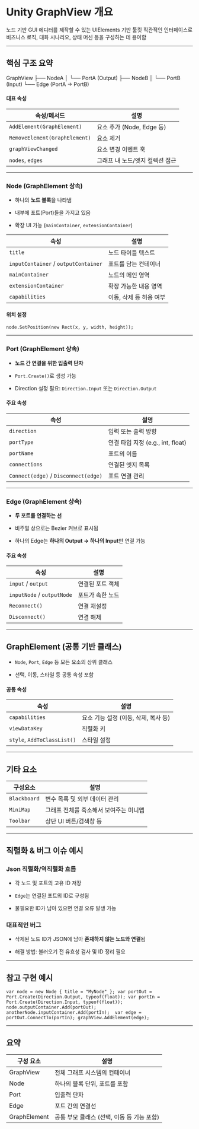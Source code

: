 # Unity GraphView 개요

노드 기반 GUI 에디터를 제작할 수 있는 UIElements 기반 툴킷
직관적인 인터페이스로 비즈니스 로직, 대화 시나리오, 상태 머신 등을 구성하는 데 용이함

---

## 핵심 구조 요약

GraphView
├── NodeA
│ └── PortA (Output)
├── NodeB
│ └── PortB (Input)
└── Edge (PortA → PortB)


#### 대표 속성

|속성/메서드|설명|
|---|---|
|`AddElement(GraphElement)`|요소 추가 (Node, Edge 등)|
|`RemoveElement(GraphElement)`|요소 제거|
|`graphViewChanged`|요소 변경 이벤트 훅|
|`nodes`, `edges`|그래프 내 노드/엣지 컬렉션 접근|

---

###  Node (GraphElement 상속)

- 하나의 **노드 블록**을 나타냄
    
- 내부에 포트(Port)들을 가지고 있음
    
- 확장 UI 가능 (`mainContainer`, `extensionContainer`)
    

|속성|설명|
|---|---|
|`title`|노드 타이틀 텍스트|
|`inputContainer` / `outputContainer`|포트를 담는 컨테이너|
|`mainContainer`|노드의 메인 영역|
|`extensionContainer`|확장 가능한 내용 영역|
|`capabilities`|이동, 삭제 등 허용 여부|

#### 위치 설정

`node.SetPosition(new Rect(x, y, width, height));`

---

### Port (GraphElement 상속)

- **노드 간 연결을 위한 입출력 단자**
    
- `Port.Create()`로 생성 가능
    
- Direction 설정 필요: `Direction.Input` 또는 `Direction.Output`
    

#### 주요 속성

|속성|설명|
|---|---|
|`direction`|입력 또는 출력 방향|
|`portType`|연결 타입 지정 (e.g., int, float)|
|`portName`|포트의 이름|
|`connections`|연결된 엣지 목록|
|`Connect(edge)` / `Disconnect(edge)`|포트 연결 관리|

---

###  Edge (GraphElement 상속)

- **두 포트를 연결하는 선**
    
- 비주얼 상으로는 Bezier 커브로 표시됨
    
- 하나의 Edge는 **하나의 Output → 하나의 Input**만 연결 가능
    

#### 주요 속성

|속성|설명|
|---|---|
|`input` / `output`|연결된 포트 객체|
|`inputNode` / `outputNode`|포트가 속한 노드|
|`Reconnect()`|연결 재설정|
|`Disconnect()`|연결 해제|

---

##  GraphElement (공통 기반 클래스)

- `Node`, `Port`, `Edge` 등 모든 요소의 상위 클래스
    
- 선택, 이동, 스타일 등 공통 속성 포함
    

#### 공통 속성

|속성|설명|
|---|---|
|`capabilities`|요소 기능 설정 (이동, 삭제, 복사 등)|
|`viewDataKey`|직렬화 키|
|`style`, `AddToClassList()`|스타일 설정|

---

## 기타 요소

|구성요소|설명|
|---|---|
|`Blackboard`|변수 목록 및 외부 데이터 관리|
|`MiniMap`|그래프 전체를 축소해서 보여주는 미니맵|
|`Toolbar`|상단 UI 버튼/검색창 등|

---

## 직렬화 & 버그 이슈 예시

###  Json 직렬화/역직렬화 흐름

- 각 노드 및 포트의 고유 ID 저장
    
- `Edge`는 연결된 포트의 ID로 구성됨
    
- 불필요한 ID가 남아 있으면 연결 오류 발생 가능
    

### 대표적인 버그

- 삭제된 노드 ID가 JSON에 남아 **존재하지 않는 노드와 연결**됨
    
- 해결 방법: 불러오기 전 유효성 검사 및 ID 정리 필요
    

---

## 참고 구현 예시

`var node = new Node { title = "MyNode" }; var portOut = Port.Create(Direction.Output, typeof(float)); var portIn = Port.Create(Direction.Input, typeof(float));  node.outputContainer.Add(portOut); anotherNode.inputContainer.Add(portIn);  var edge = portOut.ConnectTo(portIn); graphView.AddElement(edge);`

---

## 요약

|구성 요소|설명|
|---|---|
|GraphView|전체 그래프 시스템의 컨테이너|
|Node|하나의 블록 단위, 포트를 포함|
|Port|입출력 단자|
|Edge|포트 간의 연결선|
|GraphElement|공통 부모 클래스 (선택, 이동 등 기능 포함)|

